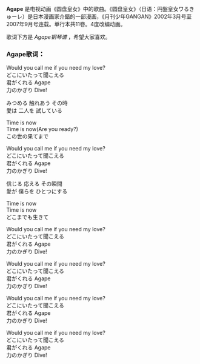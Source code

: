 

**Agape**
是电视动画《圆盘皇女》中的歌曲。《圆盘皇女》（日语：円盤皇女ワるきゅーレ）是日本漫画家介錯的一部漫画，《月刊少年GANGAN》2002年3月号至2007年9月号连载。单行本共11卷。4度改编动画。

  
歌词下方是 _Agape钢琴谱_ ，希望大家喜欢。

### Agape歌词：

Would you call me if you need my love?  
どこにいたって聞こえる  
君がくれる Agape  
力のかぎり Dive!

みつめる 触れあう その時  
愛は 二人を 試している

Time is now  
Time is now(Are you ready?)  
この世の果てまで

Would you call me if you need my love?  
どこにいたって聞こえる  
君がくれる Agape  
力のかぎり Dive!

信じる 応える その瞬間  
愛が 僕らを ひとつにする

Time is now  
Time is now  
どこまでも生きて

Would you call me if you need my love?  
どこにいたって聞こえる  
君がくれる Agape  
力のかぎり Dive!

Would you call me if you need my love?  
どこにいたって聞こえる  
君がくれる Agape  
力のかぎり Dive!

Would you call me if you need my love?  
どこにいたって聞こえる  
君がくれる Agape  
力のかぎり Dive!

Would you call me if you need my love?  
どこにいたって聞こえる  
君がくれる Agape  
力のかぎり Dive!

